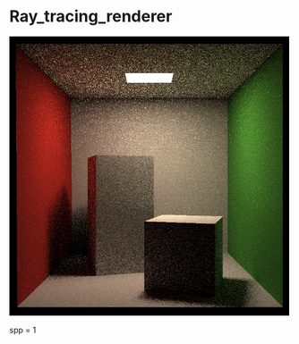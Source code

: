 # Ray_tracing_renderer


<div align = left>
  <img src = "https://github.com/shiyaowww/Ray_tracing_renderer/blob/master/pictures/binary.png" width = 500 />
</div>
  

spp = 1
